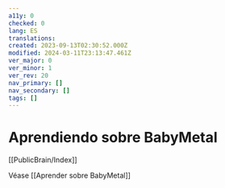 ```yaml
---
a11y: 0
checked: 0
lang: ES
translations: 
created: 2023-09-13T02:30:52.000Z
modified: 2024-03-11T23:13:47.461Z
ver_major: 0
ver_minor: 1
ver_rev: 20
nav_primary: []
nav_secondary: []
tags: []
---
```

# Aprendiendo sobre BabyMetal

[[PublicBrain/Index]]

Véase [[Aprender sobre BabyMetal]]
